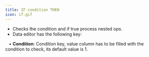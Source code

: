 ```yaml
---
title: IF condition THEN
icon: if.gif
---
```

* Checks the condition and if true process nested ops. 
* Data editor has the following key: <br />

&nbsp; &nbsp;• **Condition**: Condition key, value column has to be filled with the condition to check, its default value is 1.


